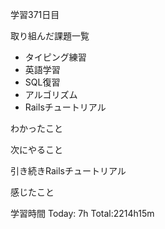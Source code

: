 学習371日目

取り組んだ課題一覧

- タイピング練習
- 英語学習
- SQL復習
- アルゴリズム
- Railsチュートリアル

わかったこと

次にやること

引き続きRailsチュートリアル

感じたこと

学習時間 Today: 7h Total:2214h15m